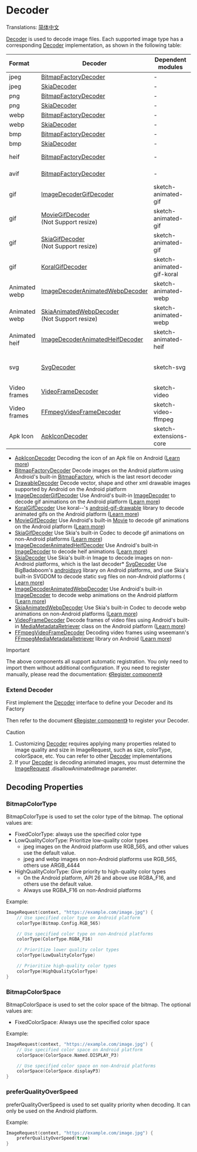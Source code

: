 # Decoder

Translations: [简体中文](decoder_zh.md)

[Decoder] is used to decode image files. Each supported image type has a corresponding [Decoder]
implementation, as shown in the following table:

| Format        | Decoder                                            | Dependent modules         | Android    | iOS                     | Desktop                 | Web                     |
|:--------------|----------------------------------------------------|---------------------------|------------|:------------------------|:------------------------|:------------------------|
| jpeg          | [BitmapFactoryDecoder]                             | -                         | ✅          | ❌                       | ❌                       | ❌                       |
| jpeg          | [SkiaDecoder]                                      | -                         | ❌          | ✅                       | ✅                       | ✅                       |
| png           | [BitmapFactoryDecoder]                             | -                         | ✅          | ❌                       | ❌                       | ❌                       |
| png           | [SkiaDecoder]                                      | -                         | ❌          | ✅                       | ✅                       | ✅                       |
| webp          | [BitmapFactoryDecoder]                             | -                         | ✅          | ❌                       | ❌                       | ❌                       |
| webp          | [SkiaDecoder]                                      | -                         | ❌          | ✅                       | ✅                       | ✅                       |
| bmp           | [BitmapFactoryDecoder]                             | -                         | ✅          | ❌                       | ❌                       | ❌                       |
| bmp           | [SkiaDecoder]                                      | -                         | ❌          | ✅                       | ✅                       | ✅                       |
| heif          | [BitmapFactoryDecoder]                             | -                         | ✅ (API 28) | ❌                       | ❌                       | ❌                       |
| avif          | [BitmapFactoryDecoder]                             | -                         | ✅ (API 31) | ❌                       | ❌                       | ❌                       |
| gif           | [ImageDecoderGifDecoder]                           | sketch-animated-gif       | ✅ (API 28) | ❌                       | ❌                       | ❌                       |
| gif           | [MovieGifDecoder]<br/>(Not Support resize)         | sketch-animated-gif       | ✅          | ❌                       | ❌                       | ❌                       |
| gif           | [SkiaGifDecoder]<br/>(Not Support resize)          | sketch-animated-gif       | ✅          | ❌                       | ❌                       | ❌                       |
| gif           | [KoralGifDecoder]                                  | sketch-animated-gif-koral | ❌          | ✅                       | ✅                       | ✅                       |
| Animated webp | [ImageDecoderAnimatedWebpDecoder]                  | sketch-animated-webp      | ✅ (API 28) | ❌                       | ❌                       | ❌                       |
| Animated webp | [SkiaAnimatedWebpDecoder]<br/>(Not Support resize) | sketch-animated-webp      | ❌          | ✅                       | ✅                       | ✅                       |
| Animated heif | [ImageDecoderAnimatedHeifDecoder]                  | sketch-animated-heif      | ✅ (API 30) | ❌                       | ❌                       | ❌                       |
| svg           | [SvgDecoder]                                       | sketch-svg                | ✅          | ✅<br/>(Not Support CSS) | ✅<br/>(Not Support CSS) | ✅<br/>(Not Support CSS) |
| Video frames  | [VideoFrameDecoder]                                | sketch-video              | ✅          | ❌                       | ❌                       | ❌                       |
| Video frames  | [FFmpegVideoFrameDecoder]                          | sketch-video-ffmpeg       | ✅          | ❌                       | ❌                       | ❌                       |
| Apk Icon      | [ApkIconDecoder]                                   | sketch-extensions-core    | ✅          | ❌                       | ❌                       | ❌                       |

* [ApkIconDecoder] Decoding the icon of an Apk file on
  Android ([Learn more](apk_app_icon.md#load-apk-icon))
* [BitmapFactoryDecoder] Decode images on the Android platform using Android's
  built-in [BitmapFactory], which is the last resort decoder
* [DrawableDecoder] Decode vector, shape and other xml drawable images supported by Android on the
  Android platform
* [ImageDecoderGifDecoder] Use Android's built-in [ImageDecoder] to decode gif animations on the
  Android
  platform ([Learn more](animated_image.md))
* [KoralGifDecoder] Use koral--'s [android-gif-drawable][android-gif-drawable] library to decode
  animated gifs on the Android platform ([Learn more](animated_image.md))
* [MovieGifDecoder] Use Android's built-in [Movie] to decode gif animations on the Android
  platform ([Learn more](animated_image.md))
* [SkiaGifDecoder] Use Skia's built-in Codec to decode gif animations on non-Android
  platforms ([Learn more](animated_image.md))
* [ImageDecoderAnimatedHeifDecoder] Use Android's built-in [ImageDecoder] to decode heif
  animations ([Learn more](animated_image.md))
* [SkiaDecoder] Use Skia's built-in Image to decode images on non-Android platforms, which is the
  last decoder* [SvgDecoder] Use BigBadaboom's [androidsvg] library on Android platforms, and use
  Skia's built-in SVGDOM to decode static svg files on non-Android platforms ( [Learn more](svg.md))
* [ImageDecoderAnimatedWebpDecoder] Use Android's built-in [ImageDecoder] to decode webp animations
  on the
  Android platform ([Learn more](animated_image.md))
* [SkiaAnimatedWebpDecoder] Use Skia's built-in Codec to decode webp animations on non-Android
  platforms ([Learn more](animated_image.md))
* [VideoFrameDecoder] Decode frames of video files using Android's built-in [MediaMetadataRetriever]
  class on the Android platform ([Learn more](video_frame.md))
* [FFmpegVideoFrameDecoder] Decoding video frames using wseemann's [FFmpegMediaMetadataRetriever]
  library on Android ([Learn more](video_frame.md))

> [!IMPORTANT]
> The above components all support automatic registration. You only need to import them without
> additional configuration. If you need to register manually, please read the
> documentation: [《Register component》](register_component.md)

### Extend Decoder

First implement the [Decoder] interface to define your Decoder and its Factory

Then refer to the document [《Register component》](register_component.md) to register your Decoder.

> [!CAUTION]
> 1. Customizing [Decoder] requires applying many properties related to image quality and size in
     ImageRequest, such as size, colorType, colorSpace, etc. You can refer to other [Decoder]
     implementations
> 2. If your [Decoder] is decoding animated images, you must determine the [ImageRequest]
     .disallowAnimatedImage parameter.

## Decoding Properties

### BitmapColorType

BitmapColorType is used to set the color type of the bitmap. The optional values are:

* FixedColorType: always use the specified color type
* LowQualityColorType: Prioritize low-quality color types
    * jpeg images on the Android platform use RGB_565, and other values use the default value.
    * jpeg and webp images on non-Android platforms use RGB_565, others use ARGB_4444
* HighQualityColorType: Give priority to high-quality color types
    * On the Android platform, API 26 and above use RGBA_F16, and others use the default value.
    * Always use RGBA_F16 on non-Android platforms

Example:

```kotlin
ImageRequest(context, "https://example.com/image.jpg") {
    // Use specified color type on Android platform
    colorType(Bitmap.Config.RGB_565)

    // Use specified color type on non-Android platforms
    colorType(ColorType.RGBA_F16)

    // Prioritize lower quality color types
    colorType(LowQualityColorType)

    // Prioritize high-quality color types
    colorType(HighQualityColorType)
}
```

### BitmapColorSpace

BitmapColorSpace is used to set the color space of the bitmap. The optional values are:

* FixedColorSpace: Always use the specified color space

Example:

```kotlin
ImageRequest(context, "https://example.com/image.jpg") {
    // Use specified color space on Android platform
    colorSpace(ColorSpace.Named.DISPLAY_P3)

    // Use specified color space on non-Android platforms
    colorSpace(ColorSpace.displayP3)
}
```

### preferQualityOverSpeed

preferQualityOverSpeed is used to set quality priority when decoding. It can only be used on the
Android platform.

Example:

```kotlin
ImageRequest(context, "https://example.com/image.jpg") {
    preferQualityOverSpeed(true)
}
```

[comment]: <> (classs)

[Decoder]: ../../sketch-core/src/commonMain/kotlin/com/github/panpf/sketch/decode/Decoder.kt

[Image]: ../../sketch-core/src/commonMain/kotlin/com/github/panpf/sketch/Image.kt

[FetchResult]: ../../sketch-core/src/commonMain/kotlin/com/github/panpf/sketch/fetch/FetchResult.kt

[BitmapFactoryDecoder]: ../../sketch-core/src/androidMain/kotlin/com/github/panpf/sketch/decode/internal/BitmapFactoryDecoder.kt

[FFmpegVideoFrameDecoder]: ../../sketch-video-ffmpeg/src/main/kotlin/com/github/panpf/sketch/decode/FFmpegVideoFrameDecoder.kt

[ApkIconDecoder]: ../../sketch-extensions-apkicon/src/main/kotlin/com/github/panpf/sketch/decode/ApkIconDecoder.kt

[VideoFrameDecoder]: ../../sketch-video/src/main/kotlin/com/github/panpf/sketch/decode/VideoFrameDecoder.kt

[SvgDecoder]: ../../sketch-svg/src/commonMain/kotlin/com/github/panpf/sketch/decode/SvgDecoder.kt

[DrawableDecoder]: ../../sketch-core/src/androidMain/kotlin/com/github/panpf/sketch/decode/internal/DrawableDecoder.kt

[ImageDecoderGifDecoder]: ../../sketch-animated-gif/src/androidMain/kotlin/com/github/panpf/sketch/decode/ImageDecoderGifDecoder.kt

[ImageDecoderAnimatedHeifDecoder]: ../../sketch-animated-heif/src/main/kotlin/com/github/panpf/sketch/decode/ImageDecoderAnimatedHeifDecoder.kt

[ImageDecoderAnimatedWebpDecoder]: ../../sketch-animated-webp/src/androidMain/kotlin/com/github/panpf/sketch/decode/ImageDecoderAnimatedWebpDecoder.kt

[KoralGifDecoder]: ../../sketch-animated-gif-koral/src/main/kotlin/com/github/panpf/sketch/decode/KoralGifDecoder.kt

[MovieGifDecoder]: ../../sketch-animated-gif/src/androidMain/kotlin/com/github/panpf/sketch/decode/MovieGifDecoder.kt

[ImageRequest]: ../../sketch-core/src/commonMain/kotlin/com/github/panpf/sketch/request/ImageRequest.common.kt

[FFmpegMediaMetadataRetriever]: https://github.com/wseemann/FFmpegMediaMetadataRetriever

[androidsvg]: https://github.com/BigBadaboom/androidsvg

[android-gif-drawable]: https://github.com/koral--/android-gif-drawable

[Movie]: https://cs.android.com/android/platform/superproject/+/master:frameworks/base/graphics/kotlin/android/graphics/Movie.java

[ImageDecoder]: https://cs.android.com/android/platform/superproject/+/master:frameworks/base/graphics/kotlin/android/graphics/ImageDecoder.java

[BitmapFactory]: https://cs.android.com/android/platform/superproject/+/master:frameworks/base/graphics/kotlin/android/graphics/BitmapFactory.java

[MediaMetadataRetriever]: https://cs.android.com/android/platform/superproject/+/master:frameworks/base/media/kotlin/android/media/MediaMetadataRetriever.java

[ImageRequest]: ../../sketch-core/src/commonMain/kotlin/com/github/panpf/sketch/request/ImageRequest.common.kt

[SkiaDecoder]: ../../sketch-core/src/nonAndroidMain/kotlin/com/github/panpf/sketch/decode/SkiaDecoder.kt

[SkiaGifDecoder]: ../../sketch-animated-gif/src/nonAndroidMain/kotlin/com/github/panpf/sketch/decode/SkiaGifDecoder.kt

[SkiaAnimatedWebpDecoder]: ../../sketch-animated-webp/src/nonAndroidMain/kotlin/com/github/panpf/sketch/decode/SkiaAnimatedWebpDecoder.kt